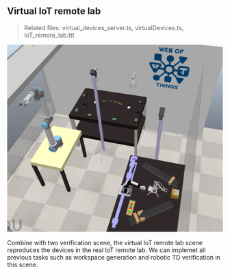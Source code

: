 ## Virtual IoT remote lab  

>Related files: virtual_devices_server.ts, virtualDevices.ts, IoT_remote_lab.ttt  

<img src="../Picture folder/IoT remote lab.JPG" width="600">

Combine with two verification scene, the virtual IoT remote lab scene reproduces the devices in the real IoT remote lab. We can implemet all previous tasks such as workspace generation and robotic TD verification in this scene. 
